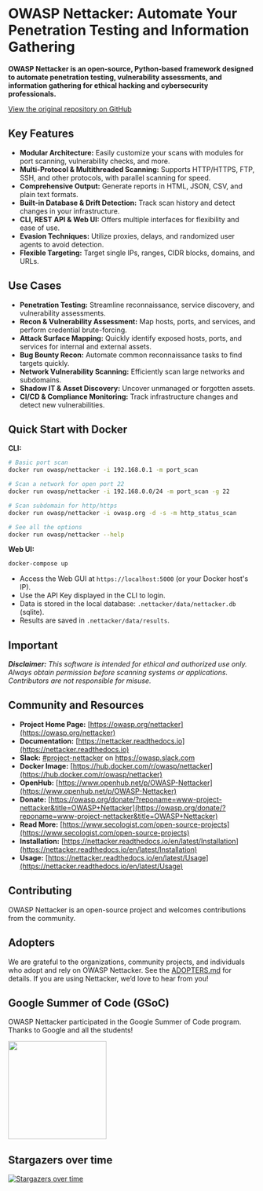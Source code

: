 # OWASP Nettacker: Automate Your Penetration Testing and Information Gathering

**OWASP Nettacker is an open-source, Python-based framework designed to automate penetration testing, vulnerability assessments, and information gathering for ethical hacking and cybersecurity professionals.**

[View the original repository on GitHub](https://github.com/OWASP/Nettacker)

## Key Features

*   **Modular Architecture:** Easily customize your scans with modules for port scanning, vulnerability checks, and more.
*   **Multi-Protocol & Multithreaded Scanning:** Supports HTTP/HTTPS, FTP, SSH, and other protocols, with parallel scanning for speed.
*   **Comprehensive Output:** Generate reports in HTML, JSON, CSV, and plain text formats.
*   **Built-in Database & Drift Detection:** Track scan history and detect changes in your infrastructure.
*   **CLI, REST API & Web UI:** Offers multiple interfaces for flexibility and ease of use.
*   **Evasion Techniques:** Utilize proxies, delays, and randomized user agents to avoid detection.
*   **Flexible Targeting:** Target single IPs, ranges, CIDR blocks, domains, and URLs.

## Use Cases

*   **Penetration Testing:** Streamline reconnaissance, service discovery, and vulnerability assessments.
*   **Recon & Vulnerability Assessment:** Map hosts, ports, and services, and perform credential brute-forcing.
*   **Attack Surface Mapping:** Quickly identify exposed hosts, ports, and services for internal and external assets.
*   **Bug Bounty Recon:** Automate common reconnaissance tasks to find targets quickly.
*   **Network Vulnerability Scanning:** Efficiently scan large networks and subdomains.
*   **Shadow IT & Asset Discovery:** Uncover unmanaged or forgotten assets.
*   **CI/CD & Compliance Monitoring:** Track infrastructure changes and detect new vulnerabilities.

## Quick Start with Docker

**CLI:**

```bash
# Basic port scan
docker run owasp/nettacker -i 192.168.0.1 -m port_scan

# Scan a network for open port 22
docker run owasp/nettacker -i 192.168.0.0/24 -m port_scan -g 22

# Scan subdomain for http/https
docker run owasp/nettacker -i owasp.org -d -s -m http_status_scan

# See all the options
docker run owasp/nettacker --help
```

**Web UI:**

```bash
docker-compose up 
```

*   Access the Web GUI at `https://localhost:5000` (or your Docker host's IP).
*   Use the API Key displayed in the CLI to login.
*   Data is stored in the local database: `.nettacker/data/nettacker.db` (sqlite).
*   Results are saved in `.nettacker/data/results`.

## Important

***Disclaimer:** This software is intended for ethical and authorized use only. Always obtain permission before scanning systems or applications. Contributors are not responsible for misuse.*

## Community and Resources

*   **Project Home Page:** [https://owasp.org/nettacker](https://owasp.org/nettacker)
*   **Documentation:** [https://nettacker.readthedocs.io](https://nettacker.readthedocs.io)
*   **Slack:** [#project-nettacker](https://owasp.slack.com/archives/CQZGG24FQ) on https://owasp.slack.com
*   **Docker Image:** [https://hub.docker.com/r/owasp/nettacker](https://hub.docker.com/r/owasp/nettacker)
*   **OpenHub:** [https://www.openhub.net/p/OWASP-Nettacker](https://www.openhub.net/p/OWASP-Nettacker)
*   **Donate:** [https://owasp.org/donate/?reponame=www-project-nettacker&title=OWASP+Nettacker](https://owasp.org/donate/?reponame=www-project-nettacker&title=OWASP+Nettacker)
*   **Read More:** [https://www.secologist.com/open-source-projects](https://www.secologist.com/open-source-projects)
*   **Installation:** [https://nettacker.readthedocs.io/en/latest/Installation](https://nettacker.readthedocs.io/en/latest/Installation)
*   **Usage:** [https://nettacker.readthedocs.io/en/latest/Usage](https://nettacker.readthedocs.io/en/latest/Usage)

## Contributing

OWASP Nettacker is an open-source project and welcomes contributions from the community. 

## Adopters

We are grateful to the organizations, community projects, and individuals who adopt and rely on OWASP Nettacker. See the [ADOPTERS.md](ADOPTERS.md) for details. If you are using Nettacker, we’d love to hear from you!

## Google Summer of Code (GSoC)

OWASP Nettacker participated in the Google Summer of Code program. Thanks to Google and all the students!

<a href="https://summerofcode.withgoogle.com"><img src="https://betanews.com/wp-content/uploads/2016/03/vertical-GSoC-logo.jpg" width="200"></img></a>

## Stargazers over time

[![Stargazers over time](https://starchart.cc/OWASP/Nettacker.svg)](https://starchart.cc/OWASP/Nettacker)